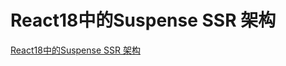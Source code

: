 # React18中的Suspense SSR 架构

[React18中的Suspense SSR 架构](https://github.com/reactwg/react-18/discussions/37)